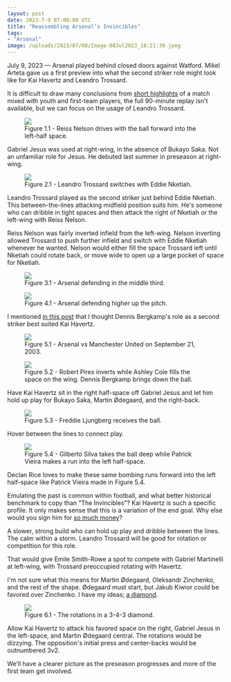 ```yaml
---
layout: post
date: 2023-7-9 07:00:00 UTC
title: "Reassembling Arsenal’s Invincibles"
tags: 
- "Arsenal"
image: /uploads/2023/07/08/Image-08Jul2023_18:21:39.jpeg
---
```


July 9, 2023 — Arsenal played behind closed doors against Watford. Mikel Arteta gave us a first preview into what the second striker role might look like for Kai Havertz and Leandro Trossard.

<!---more--->

It is difficult to draw many conclusions from [short highlights](https://www.arsenal.com/news/highlights-arsenal-1-1-watford) of a match mixed with youth and first-team players, the full 90-minute replay isn't available, but we can focus on the usage of Leandro Trossard.

<figure>
    <img src="https://tacticsjournal.com/uploads/2023/07/08/Image-08Jul2023_18:21:16.jpeg">
    <figcaption>Figure 1.1 - Reiss Nelson drives with the ball forward into the left-half space.</figcaption>
</figure>

Gabriel Jesus was used at right-wing, in the absence of Bukayo Saka. Not an unfamiliar role for Jesus. He debuted last summer in preseason at right-wing.

<figure>
    <img src="https://tacticsjournal.com/uploads/2023/07/08/Image-08Jul2023_18:21:39.jpeg">
    <figcaption>Figure 2.1 - Leandro Trossard switches with Eddie Nketiah.</figcaption>
</figure>

Leandro Trossard played as the second striker just behind Eddie Nketiah. This between-the-lines attacking midfield position suits him. He's someone who can dribble in tight spaces and then attack the right of Nketiah or the left-wing with Reiss Nelson.

Reiss Nelson was fairly inverted infield from the left-wing. Nelson inverting allowed Trossard to push further infield and switch with Eddie Nketiah whenever he wanted. Nelson would either fill the space Trossard left until Nketiah could rotate back, or move wide to open up a large pocket of space for Nketiah.

<figure>
    <img src="https://tacticsjournal.com/uploads/2023/07/08/Image-08Jul2023_18:21:28.jpeg">
    <figcaption>Figure 3.1 - Arsenal defending in the middle third.</figcaption>
</figure>

<figure>
    <img src="https://tacticsjournal.com/uploads/2023/07/08/Image-08Jul2023_18:21:50.jpeg">
    <figcaption>Figure 4.1 - Arsenal defending higher up the pitch.</figcaption>
</figure>

I mentioned [in this post](https://tacticsjournal.com/2023/07/05/cesc-fabregas-and-manchester-city-progression-to-a-diamond/) that I thought Dennis Bergkamp's role as a second striker best suited Kai Havertz.

<figure>
    <img src="https://tacticsjournal.com/uploads/2023/07/08/Image-08Jul2023_21:01:24.jpeg">
    <figcaption>Figure 5.1 - Arsenal vs Manchester United on September 21, 2003.</figcaption>
</figure>

<figure>
    <img src="https://tacticsjournal.com/uploads/2023/07/08/Image-08Jul2023_21:01:36.jpeg">
    <figcaption>Figure 5.2 - Robert Pires inverts while Ashley Cole fills the space on the wing. Dennis Bergkamp brings down the ball.</figcaption>
</figure>

Have Kai Havertz sit in the right half-space off Gabriel Jesus and let him hold up play for Bukayo Saka, Martin Ødegaard, and the right-back.

<figure>
    <img src="https://tacticsjournal.com/uploads/2023/07/08/Image-08Jul2023_21:01:46.jpeg">
    <figcaption>Figure 5.3 - Freddie Ljungberg receives the ball.</figcaption>
</figure>

Hover between the lines to connect play.

<figure>
    <img src="https://tacticsjournal.com/uploads/2023/07/08/Image-08Jul2023_21:01:58.jpeg">
    <figcaption>Figure 5.4 - Gilberto Silva takes the ball deep while Patrick Vieira makes a run into the left half-space.</figcaption>
</figure>

Declan Rice loves to make these same bombing runs forward into the left half-space like Patrick Vieira made in Figure 5.4.

Emulating the past is common within football, and what better historical benchmark to copy than “The Invincibles”? Kai Havertz is such a specific profile. It only makes sense that this is a variation of the end goal. Why else would you sign him for [so much money](https://theathletic.com/4619930/2023/06/21/arsenal-transfer-kai-havertz-chelsea/?amp=1)?

A slower, strong build who can hold up play and dribble between the lines. The calm within a storm. Leandro Trossard will be good for rotation or competition for this role.

That would give Emile Smith-Rowe a spot to compete with Gabriel Martinelli at left-wing, with Trossard preoccupied rotating with Havertz.

I'm not sure what this means for Martin Ødegaard, Oleksandr Zinchenko, and the rest of the shape. Ødegaard must start, but Jakub Kiwior could be favored over Zinchenko. I have my ideas; [a diamond](https://tacticsjournal.com/2023/07/06/the-switch-from-box-to-diamond-next-season/).

<figure>
    <img src="https://tacticsjournal.com/uploads/2023/07/08/Image-08Jul2023_19:28:20.jpeg">
    <figcaption>Figure 6.1 - The rotations in a 3-4-3 diamond.</figcaption>
</figure>

Allow Kai Havertz to attack his favored space on the right, Gabriel Jesus in the left-space, and Martin Ødegaard central. The rotations would be dizzying. The opposition's initial press and center-backs would be outnumbered 3v2.

We’ll have a clearer picture as the preseason progresses and more of the first team get involved.

